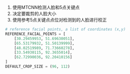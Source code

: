 1. 使用MTCNN检测人脸和5点关键点
2. 决定要裁剪的人脸大小
3. 使用参考5点关键点点位对检测到的人脸进行校正
```Python
# reference facial points, a list of coordinates (x,y)
REFERENCE_FACIAL_POINTS = [
    [30.29459953, 51.69630051],
    [65.53179932, 51.50139999],
    [48.02519989, 71.73660278],
    [33.54930115, 92.3655014],
    [62.72990036, 92.20410156]
]
DEFAULT_CROP_SIZE = (96, 112)
```